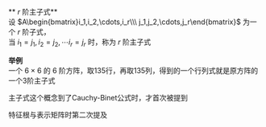 ** $r$ 阶主子式**  
设 $A\begin{bmatrix}i_1,i_2,\cdots,i_r\\\ j_1,j_2,\cdots,j_r\end{bmatrix}$ 为一个 $r$ 阶子式，  
当 $i_1=j_1,i_2=j_2,\cdots i_r=j_r$ 时，称为 $r$ 阶主子式  
  
**举例**  
一个 $6\times 6$ 的 $6$ 阶方阵，取135行，再取135列，得到的一个行列式就是原方阵的一个3阶主子式  
  
主子式这个概念到了Cauchy-Binet公式时，才首次被提到  
  
特征根与表示矩阵时第二次提及  
